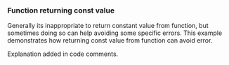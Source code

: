 ### Function returning const value
Generally its inappropriate to return constant value from function, but sometimes doing so can help avoiding some specific errors.
This example demonstrates how returning const value from function can avoid error.

Explanation added in code comments.
